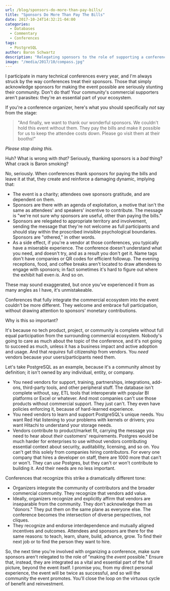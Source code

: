 ```yaml
---
url: /blog/sponsors-do-more-than-pay-bills/
title: "Sponsors Do More Than Pay The Bills"
date: 2017-10-24T14:32:21-04:00
categories:
  - Databases
  - Commentary
  - Conferences
tags:
  - PostgreSQL
author: Baron Schwartz
description: "Relegating sponsors to the role of supporting a conference is a tragic missed opportunity."
image: "/media/2017/10/compass.jpg"
---
```


I participate in many technical conferences every year, and I'm always struck by
the way conferences treat their sponsors. Those that simply acknowledge sponsors
for making the event possible are seriously stunting their community. Don't do
that!  Your community's commercial supporters aren't parasites: they're an
essential part of your ecosystem.

<!--more-->

If you're a conference organizer, here's what you should specifically *not* say
from the stage:

> "And finally, we want to thank our wonderful sponsors. We couldn't hold this
> event without them. They pay the bills and make it possible for us to keep the
> attendee costs down. Please go visit them at their booths!"

*Please stop doing this.*

Huh? What is wrong with *that?* Seriously, thanking sponsors is a *bad* thing?
What crack is Baron smoking?

No, seriously. When conferences thank sponsors for paying the bills and leave it
at that, they create and reinforce a damaging dynamic, implying that:

- The event is a charity; attendees owe sponsors gratitude, and are dependent on
  them.
- Sponsors are there with an agenda of exploitation, a motive that isn't the
  same as attendees' and speakers' incentive to contribute. The message is
  "we're not sure why sponsors are useful, other than paying the bills."
- Sponsors are relegated to appropriate territory and involvement, sending the
  message that they're not welcome as full participants and should stay within
  the proscribed invisible psychological boundaries. Sponsors are "othered," in
  other words.
- As a side effect, if you're a vendor at those conferences, you typically have
  a miserable experience. The conference doesn't understand what you need, and
  doesn't try, and as a result you don't get it. Name tags don't have companies
  or QR codes for efficient followup. The evening receptions, food, and coffee
  breaks aren't located to draw attendees to engage with sponsors; in fact
  sometimes it's hard to figure out where the exhibit hall even *is*. And so on.

These may sound exaggerated, but once you've experienced it from as many
angles as I have, it's unmistakeable.

Conferences that fully integrate the commercial ecosystem into the event 
couldn't be more different. They welcome and embrace full
participation, without drawing attention to sponsors' monetary contributions.

Why is this so important?

It's because no tech product, project, or community is
complete without full equal participation from the surrounding commercial
ecosystem. Nobody's going to care as much about the topic of the conference, and it's
not going to succeed as much, unless it has a business impact and active adoption and
usage. And that *requires* full citizenship from vendors.  You *need* vendors
because your users/participants need them.

Let's take PostgreSQL as an example, because it's a community almost by
definition; it isn't owned by any individual, entity, or company.

- You need vendors for support, training, partnerships, integrations, add-ons,
  third-party tools, and other peripheral stuff. The database isn't complete
  without, say, ETL tools that interoperate with popular BI platforms or Excel
  or whatever. And most companies can't use those products without commercial
  support. They just can't. They even have policies enforcing it, because of
  hard-learned experience.
- You need vendors to learn and support PostgreSQL's unique needs. You want Red
  Hat listening to your problems with kernels or drivers; you want Hitachi to
  understand your storage needs.
- Vendors contribute to product/market fit, carrying the message you need to
  hear about *their* customers' requirements. Postgres would be much harder for
  enterprises to use without vendors contributing essential context about
  security, auditability, licensing, and so on.  You can't get this solely from
  companies hiring contributors. For every one company that hires a developer on
  staff, there are 1000 more that can't or won't. They can *use* Postgres, but
  they can't or won't contribute to building it. And their needs are no less
  important.

Conferences that recognize this strike a dramatically different tone:

- Organizers integrate the community of contributors and the broader commercial
  community. They recognize that vendors add value.
- Ideally, organizers recognize and explicitly affirm that vendors are
  inseparable from the community. They don't acknowledge them as "donors." They
  put them on the same plane as everyone else. The conference becomes the
  intersection of diverse perspectives, not cliques.
- They recognize and endorse interdependence and mutually aligned incentives and
  outcomes. Attendees and sponsors are there for the same reasons: to teach,
  learn, share, build, advance, grow. To find their next job or to find the
  person they want to hire.

So, the next time you're involved with organizing a conference, make sure
sponsors aren't relegated to the role of "making the *event* possible." Ensure
that, instead, they are integrated as a vital and essential part of the full
picture, beyond the event itself. I promise you, from my direct personal
experience, the event will be twice as successful, and so will the community the
event promotes. You'll close the loop on the virtuous cycle of benefit and
reinvestment.


